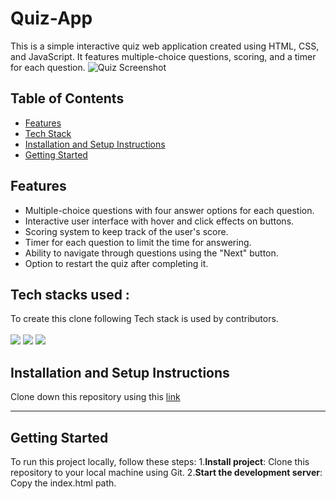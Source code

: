 # Quiz-App

This is a simple interactive quiz web application created using HTML, CSS, and JavaScript. It features multiple-choice questions, scoring, and a timer for each question.
![Quiz Screenshot](https://github.com/warriorruchi/Quiz-app/assets/120272171/ea567807-6b74-4798-bb03-84ca0ed63115)

## Table of Contents

- [Features](#features)
- [Tech Stack](#tech-stack)
- [Installation and Setup Instructions](#Installation-and-Setup-Instructions)
- [Getting Started](#Getting-Started)


## Features

- Multiple-choice questions with four answer options for each question.
- Interactive user interface with hover and click effects on buttons.
- Scoring system to keep track of the user's score.
- Timer for each question to limit the time for answering.
- Ability to navigate through questions using the "Next" button.
- Option to restart the quiz after completing it.

## **Tech stacks used :**
To create this clone following Tech stack is used by contributors.  
<br>
<img src="https://img.shields.io/badge/html-E34F26?style=for-the-badge&logo=html5&logoColor=white"/>
<img src="https://img.shields.io/badge/CSS3-1572B6?style=for-the-badge&logo=css3&logoColor=white"/>
<img src="https://img.shields.io/badge/JavaScript-323330?style=for-the-badge&logo=javascript&logoColor=F7DF1E"/>

## Installation and Setup Instructions
Clone down this repository using this <a href="https://github.com/warriorruchi/Quiz-app">link</a> 
<hr/>

## Getting Started
To run this project locally, follow these steps:
1.**Install project**: Clone this repository to your local machine using Git.
2.**Start the development server**: Copy the index.html path.
